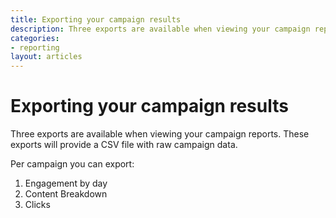 ```yaml
---
title: Exporting your campaign results
description: Three exports are available when viewing your campaign reports. These exports will provide a CSV file with raw campaign data.
categories:
- reporting
layout: articles
---
```


# Exporting your campaign results

Three exports are available when viewing your campaign reports. These exports will provide a CSV file with raw campaign data.

Per campaign you can export:

1. Engagement by day
2. Content Breakdown
3. Clicks